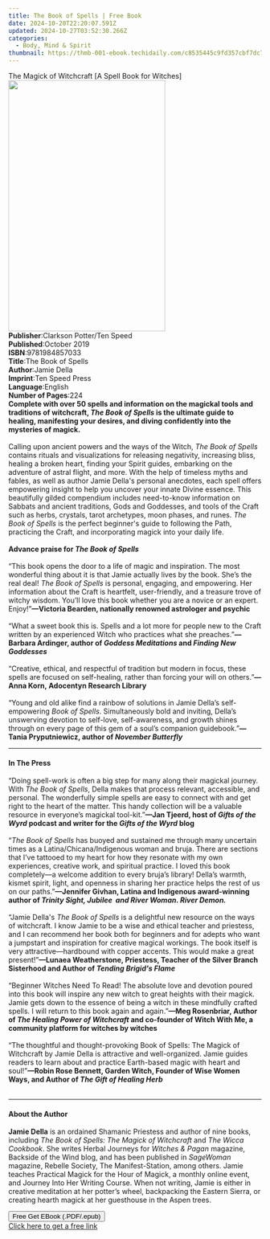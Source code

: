 ```yaml
---
title: The Book of Spells | Free Book
date: 2024-10-20T22:20:07.591Z
updated: 2024-10-27T03:52:30.266Z
categories:
  - Body, Mind & Spirit
thumbnail: https://thmb-001-ebook.techidaily.com/c8535445c9fd357cbf7dc74022f0b40a5ba4dc8aba82618c0567d7529cceef97.jpg
---
```

<main id="book-container">
  <div class="flex flex-col">
    <div class="book-brief flex-1 py-6 px-4 sm:p-6 md:py-10 md:px-8">
      <!-- brief-->
      <div class="book-brief-main">
        The Magick of Witchcraft [A Spell Book for Witches]
      </div>
    </div>
    <div
      class="book-meta-info flex-1 grid gap-4 col-start-1 col-end-3 row-start-1 sm:mb-6 sm:grid-cols-4 lg:gap-6 lg:col-start-2 lg:row-end-6 lg:row-span-6 lg:mb-0"
    >
      <div
        class="book-meta-info-left place-content-center mt-4 p-4 text-sm leading-6 col-start-2 col-span-2 dark:text-slate-400"
      >
        <img
          class="w-full h-500 object-cover rounded-lg sm:h-255 sm:col-span-2 lg:col-span-full"
          src="https://img-001-ebook.techidaily.com/87dc402c752327a81438ea49998a5b132f2f8fa8216324b1fff350223b702292.jpg"
          alt=""
          width="312"
          height="500"
        />
      </div>
      <div
        class="book-meta-info-right mt-2 col-start-1 row-start-2 col-span-3 self-center"
      >
        <!-- meta data  -->
        <div class="flex flex-col px-4 md:px-8">
          <div class="flex-1">
            <strong>Publisher</strong>:<span class="px-2"
              >Clarkson Potter/Ten Speed</span
            >
          </div>
          <div class="flex-1">
            <strong>Published</strong>:<span class="px-2">October 2019</span>
          </div>
          <div class="flex-1">
            <strong>ISBN</strong>:<span class="px-2">9781984857033</span>
          </div>
          <div class="flex-1">
            <strong>Title</strong>:<span class="px-2">The Book of Spells</span>
          </div>
          <div class="flex-1">
            <strong>Author</strong>:<span class="px-2">Jamie Della</span>
          </div>
          <div class="flex-1">
            <strong>Imprint</strong>:<span class="px-2">Ten Speed Press</span>
          </div>
          <div class="flex-1">
            <strong>Language</strong>:<span class="px-2">English</span>
          </div>
          <div class="flex-1">
            <strong>Number of Pages</strong>:<span class="px-2">224</span>
          </div>
        </div>
      </div>
    </div>
    <div class="book-description flex-1 py-6 px-4 sm:p-6 md:py-10 md:px-8">
      <div class="book-description-main">
        <div accordion-content="" id="description">
          <b
            >Complete with over 50 spells and information on the magickal tools
            and traditions of witchcraft, <i>The Book of Spells</i> is the
            ultimate guide to healing, manifesting your desires, and diving
            confidently into the mysteries of magick.</b
          ><br /><br />Calling upon ancient powers and the ways of the Witch,
          <i>The Book of Spells</i> contains rituals and visualizations for
          releasing negativity, increasing bliss, healing a broken heart,
          finding your Spirit guides, embarking on the adventure of astral
          flight, and more. With the help of timeless myths and fables, as well
          as author Jamie Della's personal anecdotes, each spell offers
          empowering insight to help you uncover your innate Divine essence.
          This beautifully gilded compendium includes need-to-know information
          on Sabbats and ancient traditions, Gods and Goddesses, and tools of
          the Craft such as herbs, crystals, tarot archetypes, moon phases, and
          runes. <i>The Book of Spells</i> is the perfect beginner's guide to
          following the Path, practicing the Craft, and incorporating magick
          into your daily life.<br /><br /><b>Advance praise for </b
          ><i><b>The Book of Spells</b></i
          ><br /><br />“This book opens the door to a life of magic and
          inspiration. The most wonderful thing about it is that Jamie actually
          lives by the book. She’s the real deal! <i>The Book of Spells</i> is
          personal, engaging, and empowering. Her information about the Craft is
          heartfelt, user-friendly, and a treasure trove of witchy wisdom.
          You’ll love this book whether you are a novice or an expert. Enjoy!”<b
            >—Victoria Bearden, nationally renowned astrologer and psychic</b
          ><br />
          <b>&nbsp;</b><br />
          “What a sweet book this is. Spells and a lot more for people new to
          the Craft written by an experienced Witch who practices what she
          preaches.”<b
            >—Barbara Ardinger, author of <i>Goddess Meditations </i>and
            <i>Finding New Goddesses<br /><br /></i></b
          >“Creative, ethical, and respectful of tradition but modern in focus,
          these spells are focused on self-healing, rather than forcing your
          will on others.”<b>—Anna Korn,&nbsp;Adocentyn Research Library</b
          ><br /><br />“Young and old alike find a rainbow of solutions in Jamie
          Della’s self-empowering&nbsp;<i>Book of Spells</i>. Simultaneously
          bold and inviting, Della’s unswerving devotion to self-love,
          self-awareness, and growth shines through on every page of this gem of
          a soul’s companion guidebook.”<b
            >—Tania Pryputniewicz, author of&nbsp;<i>November Butterfly</i
            >&nbsp;</b
          >
        </div>
        <div class="accordion-fader"></div>
      </div>
    </div>
    <div class="book-excerpts flex-1 py-6 px-4 sm:p-6 md:py-10 md:px-8">
      <!-- excerpts-->
      <div class="book-excerpts-main">
        <hr />
        <h4 class="placeholder placeholder-heading">
          <span>In The Press</span>
        </h4>
        <p>
          “Doing spell-work is often a big step for many along their magickal
          journey. With <i>The Book of Spells</i>, Della makes that process
          relevant, accessible, and personal. The wonderfully simple spells are
          easy to connect with and get right to the heart of the matter. This
          handy collection will be a valuable resource in everyone’s magickal
          tool-kit.”<b
            >—Jan Tjeerd, host of <i>Gifts of the Wyrd</i> podcast and writer
            for the <i>Gifts of the Wyrd</i> blog</b
          ><br /><br />“<i>The Book of Spells</i> has buoyed and sustained me
          through many uncertain times as a Latina/Chicana/Indigenous woman and
          bruja. There are sections that I’ve tattooed to my heart for how they
          resonate with my own experiences, creative work, and spiritual
          practice. I loved this book completely—a welcome addition to every
          bruja’s library! Della’s warmth, kismet spirit, light, and openness in
          sharing her practice helps the rest of us on our paths.”<b
            >—Jennifer Givhan, Latina and Indigenous award-winning author of
            <i
              >Trinity Sight, Jubilee &nbsp;and River Woman. River Demon.
            </i></b
          ><br /><br />“Jamie Della's <i>The Book of Spells</i> is a delightful
          new resource on the ways of witchcraft. I know Jamie to be a wise and
          ethical teacher and priestess, and I can recommend her book both for
          beginners and for adepts who want a jumpstart and inspiration for
          creative magical workings. The book itself is very
          attractive—hardbound with copper accents. This would make a great
          present!”<b
            >—Lunaea Weatherstone, Priestess, Teacher of the Silver Branch
            Sisterhood and Author of <i>Tending Brigid's Flame</i><br />
            &nbsp;<br /></b
          >“Beginner Witches Need To Read! The absolute love and devotion poured
          into this book will inspire any new witch to great heights with their
          magick. Jamie gets down to the essence of being a witch in these
          mindfully crafted spells. I will return to this book again
          and&nbsp;again.”<b
            >—Meg Rosenbriar,&nbsp;Author of
            <i>The Healing Power of Witchcraft </i>and co-founder of Witch With
            Me, a community platform for witches by witches<br />
            &nbsp;<br /> </b
          >“The thoughtful and thought-provoking Book of Spells: The Magick of
          Witchcraft by Jamie Della is attractive and well-organized. Jamie
          guides readers to learn about and practice Earth-based magic with
          heart and soul!”<b
            >—Robin Rose Bennett, Garden Witch, Founder of Wise Women Ways, and
            Author of <i>The Gift of Healing Herb</i><br /><br
          /></b>
        </p>
      </div>
    </div>
    <div class="book-about-author flex-1 py-6 px-4 sm:p-6 md:py-10 md:px-8">
      <!-- about author-->
      <div class="book-main-author-main">
        <hr />
        <h4 class="placeholder placeholder-heading">
          <span>About the Author</span>
        </h4>
        <p>
          <b>Jamie Della</b> is an ordained Shamanic Priestess and author of
          nine books, including&nbsp;<i
            >The Book of Spells: The Magick of Witchcraft </i
          >and<i> The Wicca Cookbook</i>. She writes Herbal Journeys for
          <i>Witches &amp; Pagan</i> magazine, Backside of the Wind blog, and
          has been published in&nbsp;<i>SageWoman</i> magazine, Rebelle Society,
          The Manifest-Station, among others. Jamie teaches Practical Magick for
          the Hour of Magick, a monthly online event, and Journey Into Her
          Writing Course. When not writing, Jamie is either in creative
          meditation at her potter’s wheel, backpacking the Eastern Sierra, or
          creating hearth magick at her guesthouse in the Aspen trees.
        </p>
      </div>
    </div>
    <div class="book-free-get flex-1 py-6 px-4 sm:p-6 md:py-10 md:px-8">
      <button
        id="btn-free-get"
        class="bg-blue-500 hover:bg-blue-700 text-white font-bold py-2 px-4 rounded"
      >
        Free Get EBook (.PDF/.epub)
      </button>
      <div id="countdown-display" class="px-2 text-lg mt-2"></div>
      <a
        id="free-link"
        class="hidden bg-blue-500 hover:bg-blue-700 text-white font-bold py-2 px-4 rounded"
        href="https://www.ebooks.com/en-us/book/209552745/the-book-of-spells/jamie-della/"
        target="_blank"
        >Click here to get a free link</a
      >
    </div>
    <script>
      let countdownTime = 0;
      let countdownInterval = null;
      document
        .getElementById('btn-free-get')
        .addEventListener('click', startCountdown);
      function startCountdown() {
        countdownTime = new Date().getTime() + 60000 * 3;
        countdownInterval = setInterval(updateCountdown, 1000);
        document.getElementById('btn-free-get').disabled = true;
        document
          .getElementById('btn-free-get')
          .classList.add('bg-gray-500', 'cursor-not-allowed');
      }
      function updateCountdown() {
        let currentTime = new Date().getTime();
        let timeLeft = countdownTime - currentTime;
        let secondsLeft = Math.floor(timeLeft / 1000);
        document.getElementById('countdown-display').innerHTML =
          `Remaining time: ${secondsLeft} seconds.`;
        if (secondsLeft <= 0) {
          clearInterval(countdownInterval);
          document.getElementById('btn-free-get').classList.add('hidden');
          document.getElementById('free-link').classList.remove('hidden');
          document.getElementById('countdown-display').innerHTML = '';
        }
      }
    </script>
  </div>
</main>

<ins class="adsbygoogle"
      style="display:block"
      data-ad-client="ca-pub-7571918770474297"
      data-ad-slot="8358498916"
      data-ad-format="auto"
      data-full-width-responsive="true"></ins>
    